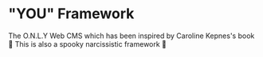 # "YOU" Framework
The O.N.L.Y Web CMS which has been inspired by Caroline Kepnes's book 🔮 This is also a spooky narcissistic framework 👻

